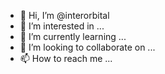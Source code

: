- 👋 Hi, I’m @interorbital
- 👀 I’m interested in ...
- 🌱 I’m currently learning ...
- 💞️ I’m looking to collaborate on ...
- 📫 How to reach me ...

<!---
interorbital/interorbital is a ✨ special ✨ repository because its `README.md` (this file) appears on your GitHub profile.
You can click the Preview link to take a look at your changes.
--->
